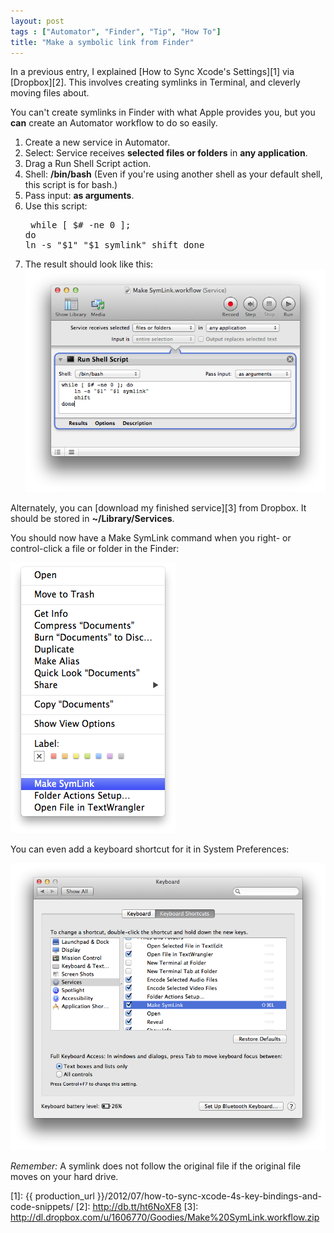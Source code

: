 ```yaml
---
layout: post
tags : ["Automator", "Finder", "Tip", "How To"]
title: "Make a symbolic link from Finder"
---
```

In a previous entry, I explained [How to Sync Xcode's Settings][1] via [Dropbox][2]. This involves creating symlinks in Terminal, and cleverly moving files about.

You can't create symlinks in Finder with what Apple provides you, but you **can** create an Automator workflow to do so easily.

<!--more-->

1. Create a new service in Automator.
2. Select: Service receives **selected files or folders** in **any application**.
3. Drag a Run Shell Script action.
4. Shell: **/bin/bash** (Even if you're using another shell as your default shell, this script is for bash.)
5. Pass input: **as arguments**.
6. Use this script:<pre>
    while [ $# -ne 0 ]; do
        ln -s "$1" "$1 symlink"
        shift
    done</pre>
7. The result should look like this:<br/>![Dropbox Workflow](/images/Make-Symlink-Workflow.png)

Alternately, you can [download my finished service][3] from Dropbox. It should be stored in **~/Library/Services**.

You should now have a Make SymLink command when you right- or control-click a file or folder in the Finder:

![Make SymLink menu command](/images/Make-Symlink-Menu.png)

You can even add a keyboard shortcut for it in System Preferences:

![Services Shortcut Key](/images/Make-Symlink-Shortcut.png)

*Remember:* A symlink does not follow the original file if the original file moves on your hard drive.

[1]: {{ production_url }}/2012/07/how-to-sync-xcode-4s-key-bindings-and-code-snippets/
[2]: http://db.tt/ht6NoXF8
[3]: http://dl.dropbox.com/u/1606770/Goodies/Make%20SymLink.workflow.zip